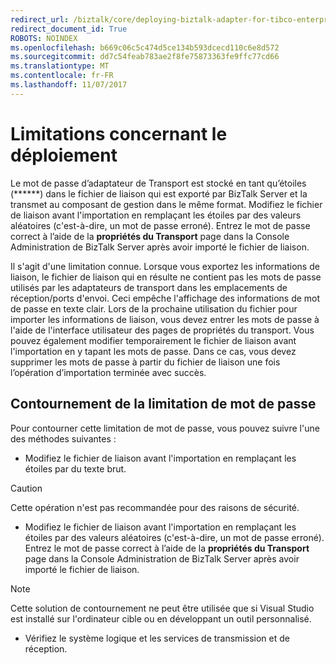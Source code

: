 ```yaml
---
redirect_url: /biztalk/core/deploying-biztalk-adapter-for-tibco-enterprise-message-service/
redirect_document_id: True
ROBOTS: NOINDEX
ms.openlocfilehash: b669c06c5c474d5ce134b593dcecd110c6e8d572
ms.sourcegitcommit: dd7c54feab783ae2f8fe75873363fe9ffc77cd66
ms.translationtype: MT
ms.contentlocale: fr-FR
ms.lasthandoff: 11/07/2017
---
```

# <a name="deployment-limitations"></a>Limitations concernant le déploiement
Le mot de passe d’adaptateur de Transport est stocké en tant qu’étoiles (\*\*\*\*\*\*) dans le fichier de liaison qui est exporté par BizTalk Server et la transmet au composant de gestion dans le même format. Modifiez le fichier de liaison avant l'importation en remplaçant les étoiles par des valeurs aléatoires (c'est-à-dire, un mot de passe erroné). Entrez le mot de passe correct à l’aide de la **propriétés du Transport** page dans la Console Administration de BizTalk Server après avoir importé le fichier de liaison.  
  
 Il s'agit d'une limitation connue. Lorsque vous exportez les informations de liaison, le fichier de liaison qui en résulte ne contient pas les mots de passe utilisés par les adaptateurs de transport dans les emplacements de réception/ports d'envoi. Ceci empêche l'affichage des informations de mot de passe en texte clair. Lors de la prochaine utilisation du fichier pour importer les informations de liaison, vous devez entrer les mots de passe à l'aide de l'interface utilisateur des pages de propriétés du transport. Vous pouvez également modifier temporairement le fichier de liaison avant l'importation en y tapant les mots de passe. Dans ce cas, vous devez supprimer les mots de passe à partir du fichier de liaison une fois l’opération d’importation terminée avec succès.  
  
  
## <a name="password-limitation-workaround"></a>Contournement de la limitation de mot de passe  
 Pour contourner cette limitation de mot de passe, vous pouvez suivre l'une des méthodes suivantes :  
  
-   Modifiez le fichier de liaison avant l'importation en remplaçant les étoiles par du texte brut.  
  
> [!CAUTION]
>  Cette opération n'est pas recommandée pour des raisons de sécurité.  
  
-   Modifiez le fichier de liaison avant l'importation en remplaçant les étoiles par des valeurs aléatoires (c'est-à-dire, un mot de passe erroné). Entrez le mot de passe correct à l’aide de la **propriétés du Transport** page dans la Console Administration de BizTalk Server après avoir importé le fichier de liaison.  
  
> [!NOTE]
>  Cette solution de contournement ne peut être utilisée que si Visual Studio est installé sur l'ordinateur cible ou en développant un outil personnalisé.  
  
-   Vérifiez le système logique et les services de transmission et de réception.  
  
